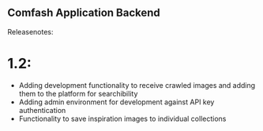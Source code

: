 ## Comfash Application Backend 

Releasenotes: 

# 1.2: 
- Adding development functionality to receive crawled images and adding them to the platform for searchibility
- Adding admin environment for development against API key authentication
- Functionality to save inspiration images to individual collections
